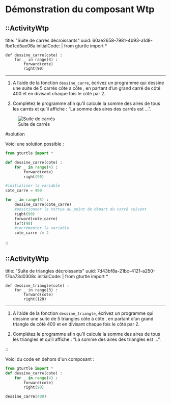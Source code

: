 # Démonstration du composant Wtp

::ActivityWtp
---
title: "Suite de carrés décroissants"
uuid: 60ae2658-7981-4b93-a1d8-fbd1cd5ae06a
initialCode: |
    from gturtle import *

    def dessine_carre(cote) :
        for _ in range(4) :
            forward(cote)
            right(90)
---

1. A l’aide de la fonction `dessine_carre`, écrivez un programme qui dessine une suite de 5 carrés côte à côte , en partant d’un grand carré de côté 400 et en divisant chaque fois le côté par 2.

2. Complétez le programme afin qu’il calcule la somme des aires de tous les carrés et qu’il affiche : “La somme des aires des carrés est …”.

  <figure>
    <img src="/suite-carres.png" alt="Suite de carrés">
    <figcaption>Suite de carrés</figcaption>
  </figure>

#solution

Voici une solution possible :

```python
from gturtle import *

def dessine_carre(cote) :
    for _ in range(4) :
        forward(cote)
        right(90)

#initialiser la variable
cote_carre = 400

for _ in range(5) :
    dessine_carre(cote_carre)
    #positionner la tortue au point de départ du carré suivant
    right(90)
    forward(cote_carre)
    left(90)
    #incrémenter la variable
    cote_carre /= 2
```
::

::ActivityWtp
---
title: "Suite de triangles décroissants"
uuid: 7d43bf8a-21bc-4121-a250-f7ba73d0308c
initialCode: |
    from gturtle import *
    
    def dessine_triangle(cote) :
        for _ in range(3) :
            forward(cote)
            right(120)
---

1. A l’aide de la fonction `dessine_triangle`, écrivez un programme qui dessine une suite de 5 triangles côte à côte , en partant d’un grand triangle de côté 400 et en divisant chaque fois le côté par 2.

2. Complétez le programme afin qu’il calcule la somme des aires de tous les triangles et qu’il affiche : “La somme des aires des triangles est …”.

::


Voici du code en dehors d'un composant :

```python
from gturtle import *
def dessine_carre(cote) :
    for _ in range(4) :
        forward(cote)
        right(90)

dessine_carre(400)
```  






